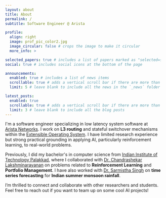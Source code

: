 ```yaml
---
layout: about
title: About
permalink: /
subtitle: Software Engineer @ Arista

profile:
  align: right
  image: prof_pic_color2.jpg
  image_circular: false # crops the image to make it circular
  more_info: >

selected_papers: true # includes a list of papers marked as "selected={true}"
social: true # includes social icons at the bottom of the page

announcements:
  enabled: true # includes a list of news items
  scrollable: true # adds a vertical scroll bar if there are more than 3 news items
  limit: 5 # leave blank to include all the news in the `_news` folder

latest_posts:
  enabled: true
  scrollable: true # adds a vertical scroll bar if there are more than 3 new posts items
  limit: 3 # leave blank to include all the blog posts
---
```


I'm a software engineer specializing in low latency system software at [Arista Networks](https://www.arista.com/). I work on **L3 routing** and stateful switchover mechanisms within the [Extensible Operating System](https://www.arista.com/en/products/eos).  I have limited research experience but strong practical grounding in applying AI, particularly reinforcement learning, to real-world problems.

Previously, I did my bachelor's in computer science from [Indian Institute of Technology Palakkad](https://iitpkd.ac.in), where I collaborated with [Dr. Chandrashekar Lakshminarayanan](https://cerai.iitm.ac.in/people/chandrasekhar-lakshminarayanan/) on problems related to **Reinforcement Learning** and **Portfolio Management**. I have also worked with [Dr. Sarmistha Singh](https://sites.google.com/iitpkd.ac.in/sarmistha-arl) on **time series forecasting** for **Indian summer monsoon rainfall**.

I’m thrilled to connect and collaborate with other researchers and students. Feel free to reach out if you want to team up on some cool AI projects!
